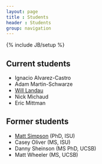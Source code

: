 ```yaml
---
layout: page
title : Students
header : Students
group: navigation
---
```

{% include JB/setup %}

## Current students

- Ignacio Alvarez-Castro
- Adam Martin-Schwarze
- [Will Landau](http://will-landau.com/)
- Nick Michaud 
- Eric Mittman 

## Former students

- [Matt Simpson](http://www.themattsimpson.com/) (PhD, ISU)
- Casey Oliver (MS, ISU)
- Danny Sheinson (MS PhD, UCSB)
- Matt Wheeler (MS, UCSB)
